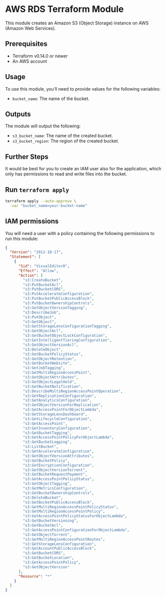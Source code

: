 # AWS RDS Terraform Module

This module creates an Amazon S3 (Object Storage) instance on AWS (Amazon Web Services).

## Prerequisites

- Terraform v0.14.0 or newer
- An AWS account

## Usage

To use this module, you'll need to provide values for the following variables:

- `bucket_name`: The name of the bucket.

## Outputs

The module will output the following:

- `s3_bucket_name`: The name of the created bucket.
- `s3_bucket_region`: The region of the created bucket.

## Further Steps

It would be best for you to create an IAM user also for the application, which only has permissions to read and write files into the bucket.

## Run `terraform apply`

```bash
terraform apply --auto-approve \
  -var "bucket_name=your-bucket-name"
```

## IAM permissions

You will need a user with a policy containing the following permissions to run this module:
```json
{
  "Version": "2012-10-17",
  "Statement": [
    {
      "Sid": "VisualEditor0",
      "Effect": "Allow",
      "Action": [
        "s3:CreateBucket",
        "s3:PutBucketAcl",
        "s3:PutBucketCORS",
        "s3:PutAccelerateConfiguration",
        "s3:PutBucketPublicAccessBlock",
        "s3:PutBucketOwnershipControls",
        "s3:GetObjectVersionTagging",
        "s3:DescribeJob",
        "s3:PutObject",
        "s3:GetObject",
        "s3:GetStorageLensConfigurationTagging",
        "s3:GetObjectAcl",
        "s3:GetBucketObjectLockConfiguration",
        "s3:GetIntelligentTieringConfiguration",
        "s3:GetObjectVersionAcl",
        "s3:DeleteObject",
        "s3:GetBucketPolicyStatus",
        "s3:GetObjectRetention",
        "s3:GetBucketWebsite",
        "s3:GetJobTagging",
        "s3:GetMultiRegionAccessPoint",
        "s3:GetObjectAttributes",
        "s3:GetObjectLegalHold",
        "s3:GetBucketNotification",
        "s3:DescribeMultiRegionAccessPointOperation",
        "s3:GetReplicationConfiguration",
        "s3:GetAnalyticsConfiguration",
        "s3:GetObjectVersionForReplication",
        "s3:GetAccessPointForObjectLambda",
        "s3:GetStorageLensDashboard",
        "s3:GetLifecycleConfiguration",
        "s3:GetAccessPoint",
        "s3:GetInventoryConfiguration",
        "s3:GetBucketTagging",
        "s3:GetAccessPointPolicyForObjectLambda",
        "s3:GetBucketLogging",
        "s3:ListBucket",
        "s3:GetAccelerateConfiguration",
        "s3:GetObjectVersionAttributes",
        "s3:GetBucketPolicy",
        "s3:GetEncryptionConfiguration",
        "s3:GetObjectVersionTorrent",
        "s3:GetBucketRequestPayment",
        "s3:GetAccessPointPolicyStatus",
        "s3:GetObjectTagging",
        "s3:GetMetricsConfiguration",
        "s3:GetBucketOwnershipControls",
        "s3:DeleteBucket",
        "s3:GetBucketPublicAccessBlock",
        "s3:GetMultiRegionAccessPointPolicyStatus",
        "s3:GetMultiRegionAccessPointPolicy",
        "s3:GetAccessPointPolicyStatusForObjectLambda",
        "s3:GetBucketVersioning",
        "s3:GetBucketAcl",
        "s3:GetAccessPointConfigurationForObjectLambda",
        "s3:GetObjectTorrent",
        "s3:GetMultiRegionAccessPointRoutes",
        "s3:GetStorageLensConfiguration",
        "s3:GetAccountPublicAccessBlock",
        "s3:GetBucketCORS",
        "s3:GetBucketLocation",
        "s3:GetAccessPointPolicy",
        "s3:GetObjectVersion"
      ],
      "Resource": "*"
    }
  ]
}
```

